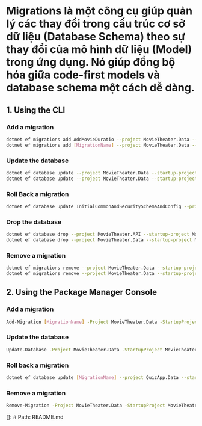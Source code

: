 # Migrations là một công cụ giúp quản lý các thay đổi trong cấu trúc cơ sở dữ liệu (Database Schema) theo sự thay đổi của mô hình dữ liệu (Model) trong ứng dụng. Nó giúp đồng bộ hóa giữa code-first models và database schema một cách dễ dàng.

## 1. Using the CLI

### Add a migration
```bash
dotnet ef migrations add AddMovieDuratio --project MovieTheater.Data --startup-project MovieTheater.API --context MovieTheaterDbContext --output-dir Migrations
dotnet ef migrations add [MigrationName] --project MovieTheater.Data --startup-project MovieTheater.API --context StorageDbContext --output-dir Migrations/Storage
```

### Update the database
```bash
dotnet ef database update --project MovieTheater.Data --startup-project MovieTheater.API --context MovieTheaterDbContext
dotnet ef database update --project MovieTheater.Data --startup-project MovieTheater.API --context StorageDbContext
```

### Roll Back a migration
```bash
dotnet ef database update InitialCommonAndSecuritySchemaAndConfig --project MovieTheater.Data --startup-project MovieTheater.API --context MovieTheaterDbContext
```

### Drop the database
```bash
dotnet ef database drop --project MovieTheater.API --startup-project MovieTheater.API --context MovieTheaterDbContext
dotnet ef database drop --project MovieTheater.Data --startup-project MovieTheater.API --context StorageDbContext
```

### Remove a migration
```bash
dotnet ef migrations remove --project MovieTheater.Data --startup-project MovieTheater.API --context MovieTheaterDbContext
dotnet ef migrations remove --project MovieTheater.Data --startup-project MovieTheater.API --context StorageDbContext
```

## 2. Using the Package Manager Console
### Add a migration
```bash
Add-Migration [MigrationName] -Project MovieTheater.Data -StartupProject MovieTheater.API -Context MovieTheaterDbContext -OutputDir MovieTheater.Data/Migrations
```

### Update the database
```bash
Update-Database -Project MovieTheater.Data -StartupProject MovieTheater.API -Context MovieTheaterDbContext
```

### Roll back a migration
```bash
dotnet ef database update [MigrationName] --project QuizApp.Data --startup-project QuizApp.WebAPI --context QuizAppDbContext
```

### Remove a migration
```bash
Remove-Migration -Project MovieTheater.Data -StartupProject MovieTheater.API -Context MovieTheaterDbContext
```

[]: # Path: README.md
